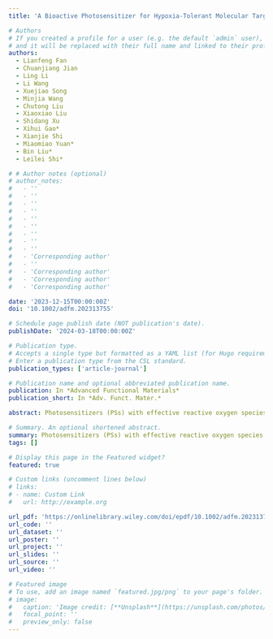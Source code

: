 ```yaml
---
title: 'A Bioactive Photosensitizer for Hypoxia-Tolerant Molecular Targeting-Photo-Immunotherapy of Malignant Tumor'

# Authors
# If you created a profile for a user (e.g. the default `admin` user), write the username (folder name) here
# and it will be replaced with their full name and linked to their profile.
authors:
  - Lianfeng Fan
  - Chuanjiang Jian
  - Ling Li
  - Li Wang
  - Xuejiao Song
  - Minjia Wang
  - Chutong Liu
  - Xiaoxiao Liu
  - Shidang Xu
  - Xihui Gao*
  - Xianjie Shi
  - Miaomiao Yuan*
  - Bin Liu*
  - Leilei Shi*

# # Author notes (optional)
# author_notes:
#   - ''
#   - ''
#   - ''
#   - ''
#   - ''
#   - ''
#   - ''
#   - ''
#   - ''
#   - 'Corresponding author'
#   - ''
#   - 'Corresponding author'
#   - 'Corresponding author'
#   - 'Corresponding author'

date: '2023-12-15T00:00:00Z'
doi: '10.1002/adfm.202313755'

# Schedule page publish date (NOT publication's date).
publishDate: '2024-03-18T00:00:00Z'

# Publication type.
# Accepts a single type but formatted as a YAML list (for Hugo requirements).
# Enter a publication type from the CSL standard.
publication_types: ['article-journal']

# Publication name and optional abbreviated publication name.
publication: In *Advanced Functional Materials*
publication_short: In *Adv. Funct. Mater.*

abstract: Photosensitizers (PSs) with effective reactive oxygen species generation ability against hypoxia are of great potential for clinical treatment of malignant tumors. However, complex tumor microenvironment, such as antioxidative responses and immunosuppression, would ineluctably limit the efficiency of photodynamic therapy (PDT). Herein, a molecular-targeting photosensitizer QTANHOH is rationally designed for histone deacetylases (HDACs-targeting photo-immunotherapy application. The PS QTANHOH displays excellent type-I/II PDT performance, exhibiting significant phototoxicity toward cancer cells with half maximal inhibitory concentration (IC50) less than 10 nm in both normoxia and hypoxia conditions under blue laser irradiation. Moreover, the bioactive compound could inhibit HDACs and activate the immune microenvironment to boost PDT efficacy on the immunocompetent BALB/c mice with breast cancer, leading to the eradication of solid tumor and inhibition of metastasis. Notably, the molecular-targeting photosensitizer introduces an alternative strategy to achieve superior phototherapy for cancer therapy.

# Summary. An optional shortened abstract.
summary: Photosensitizers (PSs) with effective reactive oxygen species generation ability against hypoxia are of great potential for clinical treatment of malignant tumors. However, complex tumor microenvironment, such as antioxidative responses and immunosuppression, would ineluctably limit the efficiency of photodynamic therapy (PDT). Herein, a molecular-targeting photosensitizer QTANHOH is rationally designed for histone deacetylases (HDACs-targeting photo-immunotherapy application. The PS QTANHOH displays excellent type-I/II PDT performance, exhibiting significant phototoxicity toward cancer cells with half maximal inhibitory concentration (IC50) less than 10 nm in both normoxia and hypoxia conditions under blue laser irradiation. Moreover, the bioactive compound could inhibit HDACs and activate the immune microenvironment to boost PDT efficacy on the immunocompetent BALB/c mice with breast cancer, leading to the eradication of solid tumor and inhibition of metastasis. Notably, the molecular-targeting photosensitizer introduces an alternative strategy to achieve superior phototherapy for cancer therapy.
tags: []

# Display this page in the Featured widget?
featured: true

# Custom links (uncomment lines below)
# links:
# - name: Custom Link
#   url: http://example.org

url_pdf: 'https://onlinelibrary.wiley.com/doi/epdf/10.1002/adfm.202313755'
url_code: ''
url_dataset: ''
url_poster: ''
url_project: ''
url_slides: ''
url_source: ''
url_video: ''

# Featured image
# To use, add an image named `featured.jpg/png` to your page's folder.
# image:
#   caption: 'Image credit: [**Unsplash**](https://unsplash.com/photos/pLCdAaMFLTE)'
#   focal_point: ''
#   preview_only: false
---
```

